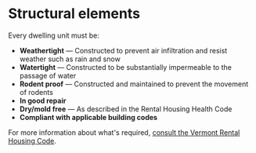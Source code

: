 ---
---
Structural elements
===================

Every dwelling unit must be:

*   **Weathertight** — Constructed to prevent air infiltration and resist weather such as rain and snow
*   **Watertight** — Constructed to be substantially impermeable to the passage of water
*   **Rodent proof** — Constructed and maintained to prevent the movement of rodents
*   **In good repair**
*   **Dry/mold free** — As described in the Rental Housing Health Code
*   **Compliant with applicable building codes**

For more information about what's required, [consult the Vermont Rental Housing Code](http://www.healthvermont.gov/sites/default/files/REG_Rental_Housing_Code.pdf#page=10).
